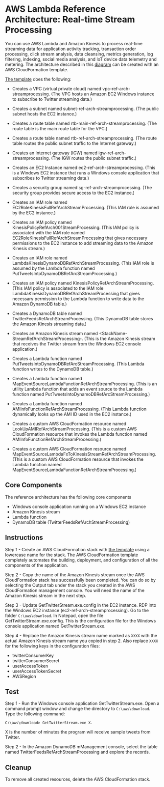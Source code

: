 
# AWS Lambda Reference Architecture: Real-time Stream Processing

You can use AWS Lambda and Amazon Kinesis to process real-time streaming data for application activity tracking, transaction order processing, click stream analysis, data cleansing, metrics generation, log filtering, indexing, social media analysis, and IoT device data telemetry and metering. The architecture described in this [diagram](https://s3.amazonaws.com/awslambda-reference-architectures/stream-processing/lambda-refarch-stream-processing.pdf) can be created with an AWS CloudFormation template.

[The template](https://s3.amazonaws.com/awslambda-reference-architectures/stream-processing/lambda-refarch-stream-processing.template)
does the following:

-	Creates a VPC (virtual private cloud) named vpc-ref-arch-streamprocessing. (The VPC hosts an Amazon EC2 Windows instance to subscribe to Twitter streaming data.)

-	Creates a subnet named subnet-ref-arch-streamprocessing. (The public subnet hosts the EC2 instance.)

-	Creates a route table named rtb-main-ref-arch-streamprocessing. (The route table is the main route table for the VPC.)

-	Creates a route table named rtb-ref-arch-streamprocessing. (The route table routes the public subnet traffic to the Internet gateway.)

-	Creates an Internet gateway (IGW) named igw-ref-arch-streamprocessing. (The IGW routes the public subnet traffic.)

-	Creates an EC2 Instance named ec2-ref-arch-streamprocessing. (This is a Windows EC2 instance that runs a Windows console application that subscribes to Twitter streaming data.)

-	Creates a security group named sg-ref-arch-streamprocessing. (The security group provides secure access to the EC2 instance.)

-	Creates an IAM role named EC2RoleKinesisFullRefArchStreamProcessing. (This IAM role is assumed by the EC2 instance.)

-	Creates an IAM policy named KinesisPolicyRefArch001StreamProcessing. (This IAM policy is associated with the IAM role named EC2RoleKinesisFullRefArchStreamProcessing that gives necessary permissions to the EC2 instance to add streaming data to the Amazon Kinesis stream.)

-	Creates an IAM role named LambdaKinesisDynamoDBRefArchStreamProcessing. (This IAM role is assumed by the Lambda function named PutTweetsIntoDynamoDBRefArcStreamProcessing.)

-	Creates an IAM policy named KinesisPolicyRefArchStreamProcessing. (This IAM policy is associated to the IAM role LambdaKinesisDynamoDBRefArchStreamProcessing that gives necessary permission to the Lambda function to write data to the Amazon DynamoDB table.)

-	Creates a DynamoDB table named TwitterFeedsRefArchStreamProcessing. (This DynamoDB table stores the Amazon Kinesis streaming data.)

-	Creates an Amazon Kinesis stream named <StackName-StreamRefArchStreamProcessing-<System Generated ID>. (This is the Amazon Kinesis stream that receives the Twitter stream from the Windows EC2 console application.)

-	Creates a Lambda function named PutTweetsIntoDynamoDBRefArcStreamProcessing. (This Lambda function writes to the DynamoDB table.)

-	Creates a Lambda function named MapEventSourceLambdaFunctionRefArchStreamProcessing. (This is an utility Lambda function that adds an event source to the Lambda function named PutTweetsIntoDynamoDBRefArcStreamProcessing.)

-	Creates a Lambda function named AMIInfoFunctionRefArchStreamProcessing. (This Lambda function dynamically looks up the AMI ID used in the EC2 instance.)

-	Creates a custom AWS CloudFormation resource named LookUpAMIRefArchStreamProcessing. (This is a custom AWS CloudFormation resource that invokes the Lambda function named AMIInfoFunctionRefArchStreamProcessing.)

-	Creates a custom AWS CloudFormation resource named MapEventSourceLambdaFxToKinesisStreamRefArchStreamProcessing. (This is a custom AWS CloudFormation resource that invokes the Lambda function named MapEventSourceLambdaFunctionRefArchStreamProcessing.)

## Core Components

The reference architecture has the following core components

-	Windows console application running on a Windows EC2 instance
-	Amazon Kinesis stream
-	Lambda function
-	DynamoDB table (TwitterFeedsRefArchStreamProcessing)

## Instructions

Step 1 -  Create an AWS CloudFormation stack with [the
template](https://s3.amazonaws.com/awslambda-reference-architectures/stream-processing/lambda-refarch-stream-processing.template) using a lowercase name for the stack. The AWS CloudFormation template completely automates the building, deployment, and configuration of all the components of the application.

Step 2 - Copy the name of the Amazon Kinesis stream once the AWS CloudFormation stack has successfully been completed. You can do so by selecting the Output tab under the stack you created in the AWS CloudFormation management console. You will need the name of the Amazon Kinesis stream in the next step.

Step 3 - Update GetTwitterStream.exe.config in the EC2 instance. RDP into the Windows EC2 instance (ec2-ref-arch-streamprocessing). Go to the folder `C:\aws\download`. In Notepad, open the file GetTwitterStream.exe.config. This is the configuration file for the Windows console application named GetTwitterStream.exe.

Step 4 - Replace the Amazon Kinesis stream name marked as `XXXX` with the actual Amazon Kinesis stream name you copied in step 2. Also replace `XXXX` for the following keys in the configuration files:

- twitterConsumerKey
- twitterConsumerSecret
- userAccessToken
- userAccessTokenSecret
- AWSRegion

## Test

Step 1 - Run the Windows console application GetTwitterStream.exe. Open a command prompt window and change the directory to `C:\aws\download`. Type the following command:

```
C:\aws\download> GetTwitterStream.exe X.
```

X is the number of minutes the program will receive sample tweets from Twitter.

Step 2 - In the Amazon DynamoDB mManagement console, select the table named TwitterFeedsRefArchStreamProcessing and explore the records.

## Cleanup

To remove all created resources, delete the AWS CloudFormation stack.
